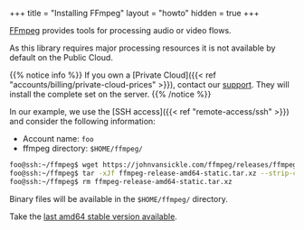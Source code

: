 +++
title = "Installing FFmpeg"
layout = "howto"
hidden = true
+++

[FFmpeg](https://www.ffmpeg.org/) provides tools for processing audio or video flows.

As this library requires major processing resources it is not available by default on the Public Cloud.

{{% notice info %}}
If you own a [Private Cloud]({{< ref "accounts/billing/private-cloud-prices" >}}), contact our [support](https://admin.alwaysdata.com/support/add/). They will install the complete set on the server.
{{% /notice %}}

In our example, we use the [SSH access]({{< ref "remote-access/ssh" >}}) and consider the following information:

- Account name: `foo`
- ffmpeg directory: `$HOME/ffmpeg/`

```sh
foo@ssh:~/ffmpeg$ wget https://johnvansickle.com/ffmpeg/releases/ffmpeg-release-amd64-static.tar.xz
foo@ssh:~/ffmpeg$ tar -xJf ffmpeg-release-amd64-static.tar.xz --strip-components=1
foo@ssh:~/ffmpeg$ rm ffmpeg-release-amd64-static.tar.xz
```

Binary files will be available in the `$HOME/ffmpeg/` directory.

Take the [last amd64 stable version available](https://johnvansickle.com/ffmpeg/).
